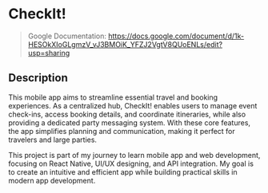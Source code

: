 # CheckIt!
> Google Documentation: https://docs.google.com/document/d/1k-HESOkXIoGLgmzV_vJ3BMOiK_YFZJ2VgtV8QUoENLs/edit?usp=sharing

## Description
This mobile app aims to streamline essential travel and booking experiences. As a centralized hub, CheckIt! enables users to manage event check-ins, access booking details, and coordinate itineraries, while also providing a dedicated party messaging system. With these core features, the app simplifies planning and communication, making it perfect for travelers and large parties.

This project is part of my journey to learn mobile app and web development, focusing on React Native, UI/UX designing, and API integration. My goal is to create an intuitive and efficient app while building practical skills in modern app development.


